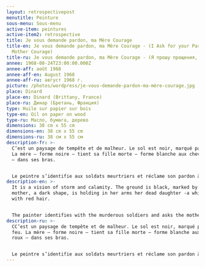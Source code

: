 ```yaml
---
layout: retrospectivepost
menutitle: Peinture
sous-menu: Sous-menu
active-item: peintures
active-item2: retrospective
title: Je vous demande pardon, ma Mère Courage
title-en: Je vous demande pardon, ma Mère Courage - (I Ask for your Pardon, my
  Mother Courage)
title-ru: Je vous demande pardon, ma Mère Courage - (Я прошу прощения, моя Мамаша Кураж)
annee: 1968-08-24T23:00:00.000Z
annee-aff: août 1968
annee-aff-en: August 1968
annee-aff-ru: август 1968 г.
picture: /photos/wordpress/je-vous-demande-pardon-ma-mère-courage.jpg
place: Dinard
place-en: Dinard (Brittany, France)
place-ru: Динар (Бретань, Франция)
type: Huile sur papier sur bois
type-en: Oil on paper on wood
type-ru: Масло, бумага, дерево
dimensions: 38 cm x 55 cm
dimensions-en: 38 cm x 55 cm
dimensions-ru: 38 см x 55 см
description-fr: >-
  C’est un paysage de tempête et de malheur. Le sol est noir, marqué par le feu.
  La mère – forme noire – tient sa fille morte – forme blanche aux cheveux roux
  – dans ses bras.


  Le peintre s’identifie aux soldats meurtriers et réclame son pardon à la mère.
description-en: >-
  It is a vision of storm and calamity. The ground is black, marked by fire. The
  mother, a dark shape, is holding in her arms her dead daughter -a white form
  with red hair.


  The painter identifies with the murderous soldiers and asks the mother to forgive him.
description-ru: >-
  CC’est un paysage de tempête et de malheur. Le sol est noir, marqué par le
  feu. La mère – forme noire – tient sa fille morte – forme blanche aux cheveux
  roux – dans ses bras.


  Le peintre s’identifie aux soldats meurtriers et réclame son pardon à la mère.
---
```

